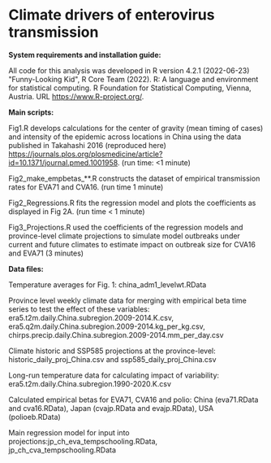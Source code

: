 # Climate drivers of enterovirus transmission

**System requirements and installation guide:**

All code for this analysis was developed in R version 4.2.1 (2022-06-23) "Funny-Looking Kid", R Core Team (2022). R: A language and environment for statistical computing. R Foundation for Statistical Computing, Vienna, Austria. URL https://www.R-project.org/.

**Main scripts:**

Fig1.R develops calculations for the center of gravity (mean timing of cases) and intensity of the epidemic across locations in China using the data published in Takahashi 2016 (reproduced here) https://journals.plos.org/plosmedicine/article?id=10.1371/journal.pmed.1001958. 
(run time: <1 minute)

Fig2_make_empbetas_**.R constructs the dataset of empirical transmission rates for EVA71 and CVA16. (run time 1 minute)

Fig2_Regressions.R fits the regression model and plots the coefficients as displayed in Fig 2A. (run time < 1 minute)

Fig3_Projections.R used the coefficients of the regression models and province-level climate projections to simulate model outbreaks under current and future climates to estimate impact on outbreak size for CVA16 and EVA71 (3 minutes)

**Data files:**

Temperature averages for Fig. 1: china_adm1_levelwt.RData

Province level weekly climate data for merging with empirical beta time series to test the effect of these variables: era5.t2m.daily.China.subregion.2009-2014.K.csv, era5.q2m.daily.China.subregion.2009-2014.kg_per_kg.csv, chirps.precip.daily.China.subregion.2009-2014.mm_per_day.csv

Climate historic and SSP585 projections at the province-level: historic_daily_proj_China.csv and ssp585_daily_proj_China.csv

Long-run temperature data for calculating impact of variability: era5.t2m.daily.China.subregion.1990-2020.K.csv

Calculated empirical betas for EVA71, CVA16 and polio: China (eva71.RData and cva16.RData), Japan (cvajp.RData and evajp.RData), USA (polioeb.RData)

Main regression model for input into projections:jp_ch_eva_tempschooling.RData, jp_ch_cva_tempschooling.RData










